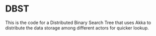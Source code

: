 # DBST
This is the code for a Distributed Binary Search Tree that uses Akka to distribute the data storage among different actors for quicker lookup.
